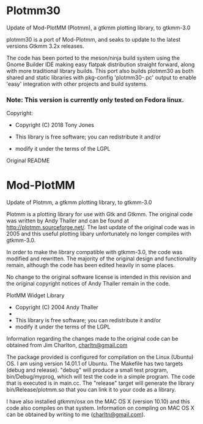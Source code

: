 # Plotmm30
Update of Mod-PlotMM (Plotmm), a gtkmm plotting library, to gtkmm-3.0

plotmm30 is a port of Mod-Plotmm, and seaks to update to the latest versions Gtkmm 3.2x releases.

The code has been ported to the meson/ninja build system using the Gnome Builder IDE making easy flatpak
distribution straight forward, along with more traditional library builds. This port also builds plotmm30 as
both shared and static libraries with pkg-config 'plotmm30-<version>.pc' output to enable 'easy' integration
with other projects and build systems.

### Note: This version is currently only tested on Fedora linux.

Copyright:
 * Copyright (C) 2018 Tony Jones

 * This library is free software; you can redistribute it and/or
 * modify it under the terms of the LGPL


Original README

# Mod-PlotMM
Update of Plotmm, a gtkmm plotting library, to gtkmm-3.0

Plotmm is a plotting library for use with Gtk and Gtkmm.  The original code was written by Andy Thaller and can be found at http://plotmm.sourceforge.net/.  The last update of the original code was in 2005 and this useful plotting libary unfortunately no longer compiles with gtkmm-3.0.

In order to make the library compatible with gtkmm-3.0, the code was modified and rewritten.  The majority of the original design and functionality remain, although the code has been edited heavily in some places.

No change to the original software license is intended in this revision and the original copyright notices of Andy Thaller remain in the code.

PlotMM Widget Library
 * Copyright (C) 2004   Andy Thaller
 *
 * This library is free software; you can redistribute it and/or
 * modify it under the terms of the LGPL


Information regarding the changes made to the original code can be obtained from Jim Charlton, charltn@gmail.com

The package provided is configured for compilation on the Linux (Ubuntu) OS.  I am using version 14.01.1 of Ubuntu. The Makefile has two targets (debug and release).  "debug" will produce a small test program, bin/Debug/myprog, which will test the code in a simple program.  The code that is executed is in main.cc.  The "release" target will generate the library bin/Release/plotmm.so that you can link it to your code as a library.

I have also installed gtkmm/osx on the MAC OS X (version 10.10) and this code also compiles on that system.  Information on compling on MAC OS X can be obtained by writing to me (charltn@gmail.com).

